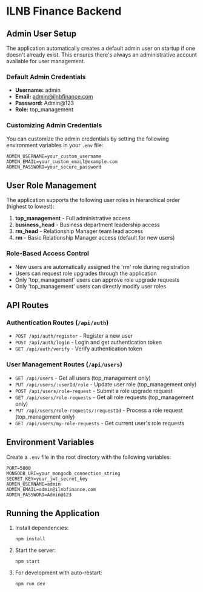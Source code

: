# ILNB Finance Backend

## Admin User Setup

The application automatically creates a default admin user on startup if one doesn't already exist. This ensures there's always an administrative account available for user management.

### Default Admin Credentials

- **Username:** admin
- **Email:** admin@ilnbfinance.com
- **Password:** Admin@123
- **Role:** top_management

### Customizing Admin Credentials

You can customize the admin credentials by setting the following environment variables in your `.env` file:

```
ADMIN_USERNAME=your_custom_username
ADMIN_EMAIL=your_custom_email@example.com
ADMIN_PASSWORD=your_secure_password
```

## User Role Management

The application supports the following user roles in hierarchical order (highest to lowest):

1. **top_management** - Full administrative access
2. **business_head** - Business department leadership access
3. **rm_head** - Relationship Manager team lead access
4. **rm** - Basic Relationship Manager access (default for new users)

### Role-Based Access Control

- New users are automatically assigned the 'rm' role during registration
- Users can request role upgrades through the application
- Only 'top_management' users can approve role upgrade requests
- Only 'top_management' users can directly modify user roles

## API Routes

### Authentication Routes (`/api/auth`)

- `POST /api/auth/register` - Register a new user
- `POST /api/auth/login` - Login and get authentication token
- `GET /api/auth/verify` - Verify authentication token

### User Management Routes (`/api/users`)

- `GET /api/users` - Get all users (top_management only)
- `PUT /api/users/:userId/role` - Update user role (top_management only)
- `POST /api/users/role-request` - Submit a role upgrade request
- `GET /api/users/role-requests` - Get all role requests (top_management only)
- `PUT /api/users/role-requests/:requestId` - Process a role request (top_management only)
- `GET /api/users/my-role-requests` - Get current user's role requests

## Environment Variables

Create a `.env` file in the root directory with the following variables:

```
PORT=5000
MONGODB_URI=your_mongodb_connection_string
SECRET_KEY=your_jwt_secret_key
ADMIN_USERNAME=admin
ADMIN_EMAIL=admin@ilnbfinance.com
ADMIN_PASSWORD=Admin@123
```

## Running the Application

1. Install dependencies:
   ```
   npm install
   ```

2. Start the server:
   ```
   npm start
   ```

3. For development with auto-restart:
   ```
   npm run dev
   ```